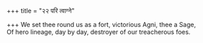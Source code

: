 +++
title = "२२ परि त्वाग्ने"

+++
We set thee round us as a fort, victorious Agni, thee a Sage,  
     Of hero lineage, day by day, destroyer of our treacherous foes.